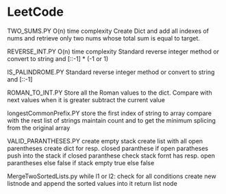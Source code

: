 # LeetCode

TWO_SUMS.PY
	O(n) time complexity
	Create Dict and add all indexes of nums and retrieve only two nums whose total sum is equal to target.


REVERSE_INT.PY
    O(n) time complexity
    Standard reverse integer method or convert to string and [::-1] * (-1 or 1)

 	
IS_PALINDROME.PY
    Standard reverse integer method or convert to string and [::-1]


ROMAN_TO_INT.PY
    Store all the Roman values to the dict.
    Compare with next values when it is greater subtract the current value


longestCommonPrefix.PY
    store the first index of string to array
    compare with the rest list of strings
    maintain count and to get the minimum splicing from the original array


VALID_PARANTHESES.PY
    create empty stack
    create list with all open parentheses
    create dict for resp. closed paranthese
    if open paratheses push into the stack
    if closed paranthese check stack fornt has resp. open parantheses else false
    if stack empty true else false


MergeTwoSortedLists.py
    while l1 or l2: check for all conditions
    create new listnode and append the sorted values into it
    return list node
